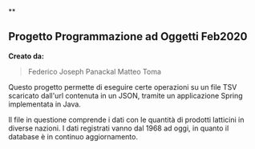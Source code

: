 **
## Progetto Programmazione ad Oggetti Feb2020
**Creato da:**

> Federico Joseph Panackal
>Matteo Toma

Questo progetto permette di eseguire certe operazioni su un file TSV scaricato dall'url contenuta in un JSON, tramite un applicazione Spring implementata in Java.

Il file in questione comprende i dati con le quantità di prodotti latticini in diverse nazioni. I dati registrati vanno dal 1968 ad oggi, in quanto il database è in continuo aggiornamento.

